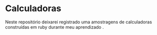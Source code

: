 # Calculadoras
Neste repositório deixarei registrado uma amostragens de calculadoras construídas em ruby durante meu aprendizado .
